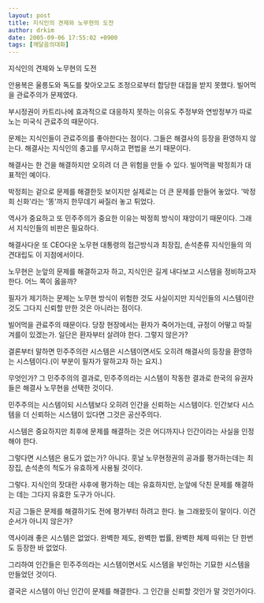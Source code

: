 ```yaml
---
layout: post
title: 지식인의 견제와 노무현의 도전
author: drkim
date: 2005-09-06 17:55:02 +0900
tags: [깨달음의대화]
---
```

  
지식인의 견제와 노무현의 도전   
  
안용복은 울릉도와 독도를 찾아오고도 조정으로부터 합당한 대접을 받지 못했다. 빌어먹을 관료주의가 문제였다.   
  
부시정권이 카트리나에 효과적으로 대응하지 못하는 이유도 주정부와 연방정부가 따로노는 미국식 관료주의 때문이다.   
  
문제는 지식인들이 관료주의를 좋아한다는 점이다. 그들은 해결사의 등장을 환영하지 않는다. 해결사는 지식인의 충고를 무시하고 편법을 쓰기 때문이다.   
  
해결사는 한 건을 해결하지만 오히려 더 큰 위험을 만들 수 있다. 빌어먹을 박정희가 대표적인 예이다.   
  
박정희는 겉으로 문제를 해결한듯 보이지만 실제로는 더 큰 문제를 만들어 놓았다. '박정희 신화'라는 '똥'까지 한무데기 싸질러 놓고 튀었다.   
  
역사가 중요하고 또 민주주의가 중요한 이유는 박정희 방식이 재앙이기 때문이다. 그래서 지식인들의 비판은 필요하다.   
  
해결사다운 또 CEO다운 노무현 대통령의 접근방식과 최장집, 손석춘류 지식인들의 의견대립도 이 지점에서이다.   
  
노무현은 눈앞의 문제를 해결하고자 하고, 지식인은 길게 내다보고 시스템을 정비하고자 한다. 어느 쪽이 옳을까?   
  
필자가 제기하는 문제는 노무현 방식이 위험한 것도 사실이지만 지식인들의 시스템이란 것도 그다지 신뢰할 만한 것은 아니라는 점이다.   
  
빌어먹을 관료주의 때문이다. 당장 현장에서는 환자가 죽어가는데, 규정이 어떻고 따질 겨를이 있겠는가. 일단은 환자부터 살려야 한다. 그렇지 않은가?   
  
결론부터 말하면 민주주의란 시스템은 시스템이면서도 오히려 해결사의 등장을 환영하는 시스템이다.(이 부분이 필자가 말하고자 하는 요지.)   
  
무엇인가? 그 민주주의의 결과로, 민주주의라는 시스템이 작동한 결과로 한국의 유권자들은 해결사 노무현을 선택한 것이다.   
  
민주주의는 시스템이되 시스템보다 오히려 인간을 신뢰하는 시스템이다. 인간보다 시스템을 더 신뢰하는 시스템이 있다면 그것은 공산주의다.   
  
시스템은 중요하지만 최후에 문제를 해결하는 것은 어디까지나 인간이라는 사실을 인정해야 한다.   
  
그렇다면 시스템은 용도가 없는가? 아니다. 훗날 노무현정권의 공과를 평가하는데는 최장집, 손석춘의 척도가 유효하게 사용될 것이다.   
  
그렇다. 지식인의 잣대란 사후에 평가하는 데는 유효하지만, 눈앞에 닥친 문제를 해결하는 데는 그다지 유효한 도구가 아니다.   
  
지금 그들은 문제를 해결하기도 전에 평가부터 하려고 한다. 늘 그래왔듯이 말이다. 이건 순서가 아니지 않은가?   
  
역사이래 좋은 시스템은 없었다. 완벽한 제도, 완벽한 법률, 완벽한 체제 따위는 단 한번도 등장한 바 없었다.   
  
그리하여 인간들은 민주주의라는 시스템이면서도 시스템을 부인하는 기묘한 시스템을 만들었던 것이다.   
  
결국은 시스템이 아닌 인간이 문제를 해결한다. 그 인간을 신뢰할 것인가 말 것인가이다.